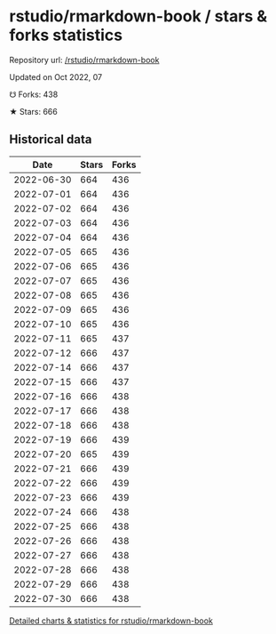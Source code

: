 # rstudio/rmarkdown-book / stars & forks statistics

Repository url: [/rstudio/rmarkdown-book](https://github.com/rstudio/rmarkdown-book)

Updated on Oct 2022, 07

☋ Forks: 438

★ Stars: 666

## Historical data
| Date | Stars | Forks |
|------|-------|-------|
| 2022-06-30 | 664 | 436 | 
| 2022-07-01 | 664 | 436 | 
| 2022-07-02 | 664 | 436 | 
| 2022-07-03 | 664 | 436 | 
| 2022-07-04 | 664 | 436 | 
| 2022-07-05 | 665 | 436 | 
| 2022-07-06 | 665 | 436 | 
| 2022-07-07 | 665 | 436 | 
| 2022-07-08 | 665 | 436 | 
| 2022-07-09 | 665 | 436 | 
| 2022-07-10 | 665 | 436 | 
| 2022-07-11 | 665 | 437 | 
| 2022-07-12 | 666 | 437 | 
| 2022-07-14 | 666 | 437 | 
| 2022-07-15 | 666 | 437 | 
| 2022-07-16 | 666 | 438 | 
| 2022-07-17 | 666 | 438 | 
| 2022-07-18 | 666 | 438 | 
| 2022-07-19 | 666 | 439 | 
| 2022-07-20 | 665 | 439 | 
| 2022-07-21 | 666 | 439 | 
| 2022-07-22 | 666 | 439 | 
| 2022-07-23 | 666 | 439 | 
| 2022-07-24 | 666 | 438 | 
| 2022-07-25 | 666 | 438 | 
| 2022-07-26 | 666 | 438 | 
| 2022-07-27 | 666 | 438 | 
| 2022-07-28 | 666 | 438 | 
| 2022-07-29 | 666 | 438 | 
| 2022-07-30 | 666 | 438 | 


[Detailed charts & statistics for rstudio/rmarkdown-book](https://reviewgithub.com/rep/rstudio/rmarkdown-book)
